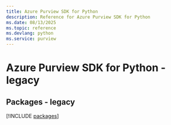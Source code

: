 ```yaml
---
title: Azure Purview SDK for Python
description: Reference for Azure Purview SDK for Python
ms.date: 08/13/2025
ms.topic: reference
ms.devlang: python
ms.service: purview
---
```

# Azure Purview SDK for Python - legacy
## Packages - legacy
[!INCLUDE [packages](purview-index.md)]